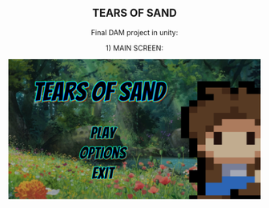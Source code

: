 <h2 align="center">TEARS OF SAND</h2>

<p align="center">Final DAM project in unity: </p>

<p align="center">1) MAIN SCREEN: </p>

<p align="center">
  <img src="https://github.com/Lxvine/TearsOfSand/blob/master/Screenshots/1.png" style=" width:700px">
</p>

